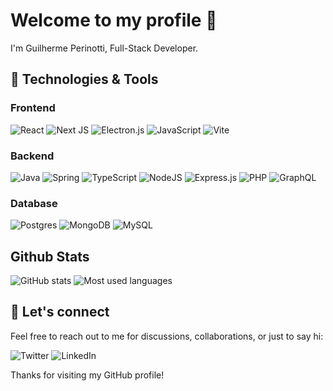 # Welcome to my profile 👋

I'm Guilherme Perinotti, Full-Stack Developer.

## 🔧 Technologies & Tools

### Frontend
![React](https://img.shields.io/badge/react-%2320232a.svg?style=for-the-badge&logo=react&logoColor=%2361DAFB)
![Next JS](https://img.shields.io/badge/Next-black?style=for-the-badge&logo=next.js&logoColor=white)
![Electron.js](https://img.shields.io/badge/Electron-191970?style=for-the-badge&logo=Electron&logoColor=white)
![JavaScript](https://img.shields.io/badge/JavaScript-F7DF1E?style=for-the-badge&logo=javascript&logoColor=black)
![Vite](https://img.shields.io/badge/vite-%23646CFF.svg?style=for-the-badge&logo=vite&logoColor=white)

### Backend
![Java](https://img.shields.io/badge/java-%23ED8B00.svg?style=for-the-badge&logo=openjdk&logoColor=white)
![Spring](https://img.shields.io/badge/spring-%236DB33F.svg?style=for-the-badge&logo=spring&logoColor=white)
![TypeScript](https://img.shields.io/badge/typescript-%23007ACC.svg?style=for-the-badge&logo=typescript&logoColor=white)
![NodeJS](https://img.shields.io/badge/node.js-6DA55F?style=for-the-badge&logo=node.js&logoColor=white)
![Express.js](https://img.shields.io/badge/express.js-%23404d59.svg?style=for-the-badge&logo=express&logoColor=%2361DAFB)
![PHP](https://img.shields.io/badge/php-%23777BB4.svg?style=for-the-badge&logo=php&logoColor=white)
![GraphQL](https://img.shields.io/badge/-GraphQL-E10098?style=for-the-badge&logo=graphql&logoColor=white)

### Database
![Postgres](https://img.shields.io/badge/postgres-%23316192.svg?style=for-the-badge&logo=postgresql&logoColor=white)
![MongoDB](https://img.shields.io/badge/MongoDB-%234ea94b.svg?style=for-the-badge&logo=mongodb&logoColor=white)
![MySQL](https://img.shields.io/badge/mysql-%2300f.svg?style=for-the-badge&logo=mysql&logoColor=white)

## Github Stats

![GitHub stats](https://github-readme-stats.vercel.app/api?username=euperinotti&theme=github_dark&show_icons=true&count_private=true) 
![Most used languages](https://github-readme-stats.vercel.app/api/top-langs/?username=euperinotti&theme=github_dark&hide=ejs,css,html,mustache)

## 💬 Let's connect

Feel free to reach out to me for discussions, collaborations, or just to say hi:

![[Twitter](https://twitter.com/euperinotti)](https://img.shields.io/badge/Twitter-%231DA1F2.svg?style=for-the-badge&logo=Twitter&logoColor=white)
![[LinkedIn](https://www.linkedin.com/in/guilherme-perinotti/)](https://img.shields.io/badge/linkedin-%230077B5.svg?style=for-the-badge&logo=linkedin&logoColor=white)

Thanks for visiting my GitHub profile! 
